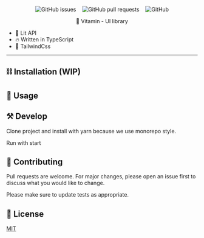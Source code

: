 <p align="center">
  <img style="display: inline; margin: 0 6px" alt="GitHub issues" src="https://img.shields.io/github/issues/websublime/vitamin?style=flat-square">
  <img style="display: inline; margin: 0 6px" alt="GitHub pull requests" src="https://img.shields.io/github/issues-pr/websublime/vitamin?style=flat-square">
  <img style="display: inline; margin: 0 6px" alt="GitHub" src="https://img.shields.io/github/license/websublime/vitamin?style=flat-square">
</p>


<p align="center">💊 Vitamin - UI library</p>

* 💪 Lit API
* 🔥 Written in TypeScript
* 🎨 TailwindCss
-----

## ⛓ Installation (WIP)


## 🧮 Usage


## ⚒ Develop

Clone project and install with yarn because we use monorepo style.

Run with start

## 🦾 Contributing
Pull requests are welcome. For major changes, please open an issue first to discuss what you would like to change.

Please make sure to update tests as appropriate.

## 📝 License
[MIT](https://choosealicense.com/licenses/mit/)
